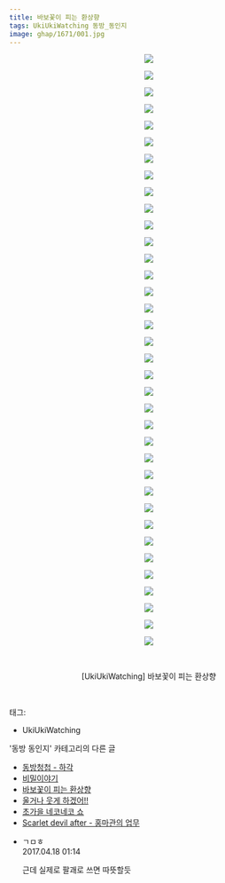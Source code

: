 ```yaml
---
title: 바보꽃이 피는 환상향
tags: UkiUkiWatching 동방_동인지
image: ghap/1671/001.jpg
---
```

<div class="article">
<p style="text-align: center; clear: none; float: none;"><img src="{{ site.nasurl }}/ghap/1671/001.jpg"/></p>
<p style="text-align: center; clear: none; float: none;"><img src="{{ site.nasurl }}/ghap/1671/002.jpg"/></p>
<p style="text-align: center; clear: none; float: none;"><img src="{{ site.nasurl }}/ghap/1671/003.jpg"/></p>
<p style="text-align: center; clear: none; float: none;"><img src="{{ site.nasurl }}/ghap/1671/004.jpg"/></p>
<p style="text-align: center; clear: none; float: none;"><img src="{{ site.nasurl }}/ghap/1671/005.jpg"/></p>
<p style="text-align: center; clear: none; float: none;"><img src="{{ site.nasurl }}/ghap/1671/006.jpg"/></p>
<p style="text-align: center; clear: none; float: none;"><img src="{{ site.nasurl }}/ghap/1671/007.jpg"/></p>
<p style="text-align: center; clear: none; float: none;"><img src="{{ site.nasurl }}/ghap/1671/008.jpg"/></p>
<p style="text-align: center; clear: none; float: none;"><img src="{{ site.nasurl }}/ghap/1671/009.jpg"/></p>
<p style="text-align: center; clear: none; float: none;"><img src="{{ site.nasurl }}/ghap/1671/010.jpg"/></p>
<p style="text-align: center; clear: none; float: none;"><img src="{{ site.nasurl }}/ghap/1671/011.jpg"/></p>
<p style="text-align: center; clear: none; float: none;"><img src="{{ site.nasurl }}/ghap/1671/012.jpg"/></p>
<p style="text-align: center; clear: none; float: none;"><img src="{{ site.nasurl }}/ghap/1671/013.jpg"/></p>
<p style="text-align: center; clear: none; float: none;"><img src="{{ site.nasurl }}/ghap/1671/014.jpg"/></p>
<p style="text-align: center; clear: none; float: none;"><img src="{{ site.nasurl }}/ghap/1671/015.jpg"/></p>
<p style="text-align: center; clear: none; float: none;"><img src="{{ site.nasurl }}/ghap/1671/016.jpg"/></p>
<p style="text-align: center; clear: none; float: none;"><img src="{{ site.nasurl }}/ghap/1671/017.jpg"/></p>
<p style="text-align: center; clear: none; float: none;"><img src="{{ site.nasurl }}/ghap/1671/018.jpg"/></p>
<p style="text-align: center; clear: none; float: none;"><img src="{{ site.nasurl }}/ghap/1671/019.jpg"/></p>
<p style="text-align: center; clear: none; float: none;"><img src="{{ site.nasurl }}/ghap/1671/020.jpg"/></p>
<p style="text-align: center; clear: none; float: none;"><img src="{{ site.nasurl }}/ghap/1671/021.jpg"/></p>
<p style="text-align: center; clear: none; float: none;"><img src="{{ site.nasurl }}/ghap/1671/022.jpg"/></p>
<p style="text-align: center; clear: none; float: none;"><img src="{{ site.nasurl }}/ghap/1671/023.jpg"/></p>
<p style="text-align: center; clear: none; float: none;"><img src="{{ site.nasurl }}/ghap/1671/024.jpg"/></p>
<p style="text-align: center; clear: none; float: none;"><img src="{{ site.nasurl }}/ghap/1671/025.jpg"/></p>
<p style="text-align: center; clear: none; float: none;"><img src="{{ site.nasurl }}/ghap/1671/026.jpg"/></p>
<p style="text-align: center; clear: none; float: none;"><img src="{{ site.nasurl }}/ghap/1671/027.jpg"/></p>
<p style="text-align: center; clear: none; float: none;"><img src="{{ site.nasurl }}/ghap/1671/028.jpg"/></p>
<p style="text-align: center; clear: none; float: none;"><img src="{{ site.nasurl }}/ghap/1671/029.jpg"/></p>
<p style="text-align: center; clear: none; float: none;"><img src="{{ site.nasurl }}/ghap/1671/030.jpg"/></p>
<p style="text-align: center; clear: none; float: none;"><img src="{{ site.nasurl }}/ghap/1671/031.jpg"/></p>
<p style="text-align: center; clear: none; float: none;"><img src="{{ site.nasurl }}/ghap/1671/032.jpg"/></p>
<p style="text-align: center; clear: none; float: none;"><img src="{{ site.nasurl }}/ghap/1671/033.jpg"/></p>
<p style="text-align: center; clear: none; float: none;"><img src="{{ site.nasurl }}/ghap/1671/034.jpg"/></p>
<p style="text-align: center; clear: none; float: none;"><img src="{{ site.nasurl }}/ghap/1671/035.jpg"/></p>
<p style="text-align: center; clear: none; float: none;"><img src="{{ site.nasurl }}/ghap/1671/036.jpg"/></p>
<p style="text-align: center; clear: none; float: none;"><br/></p>
<p style="text-align: center; clear: none; float: none;">[UkiUkiWatching] 바보꽃이 피는 환상향</p>
<p><br/></p>
</div><div class="tagTrail">
<p>태그: </p>
<ul>
<li>UkiUkiWatching</li>
</ul>
</div><div class="another">
<p>'동방 동인지' 카테고리의 다른 글</p>
<ul>
<li><a href="/2016-08-18-ghap_1673">동방청첩 - 하각</a></li>
<li><a href="/2016-08-18-ghap_1672">비밀이야기</a></li>
<li><a href="/2016-08-18-ghap_1671">바보꽃이 피는 환상향</a></li>
<li><a href="/2016-08-18-ghap_1670">울거나 웃게 하겠어!!</a></li>
<li><a href="/2016-08-18-ghap_1669">초가을 네코네코 쇼</a></li>
<li><a href="/2016-08-18-ghap_1667">Scarlet devil after - 홍마관의 업무</a></li>
</ul>
</div><div class="cb_module cb_fluid">
<div class="cb_wrt cb_profile">
<div class="comment">
<ul>
<li class="cb_thumb_off" id="comment14967549">
<div class="cb_comment_area">
<div class="cb_info_area">
<div class="cb_section">
<span class="cb_nick_name">ㄱㅁㅎ</span>
</div>
<div class="cb_section">
<span class="cb_date">2017.04.18 01:14 </span>
</div>
</div>
<div class="cb_dsc_comment">
<p class="cb_dsc">
											근데 실제로 팔괘로 쓰면 따뜻할듯
										</p>
</div>
</div></li>
</ul>
</div>
</div><!-- commentList close -->
</div>